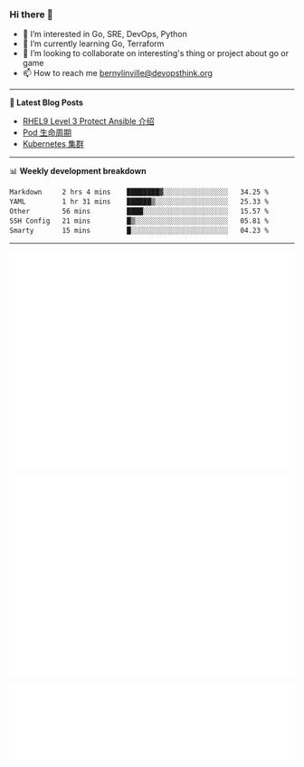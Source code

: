 ### Hi there 👋

- 👀 I’m interested in Go, SRE, DevOps, Python
- 🌱 I’m currently learning Go, Terraform
- 👯 I’m looking to collaborate on interesting's thing or project about go or game
- 📫 How to reach me bernylinville@devopsthink.org

-------

**📝 Latest Blog Posts**

<!-- BLOG-POST-LIST:START -->
- [RHEL9 Level 3 Protect Ansible 介绍](https://devopsthink.org/archives/rhel9-level3-protect-ansible-role)
- [Pod 生命周期](https://devopsthink.org/archives/pod-Lifecycle)
- [Kubernetes 集群](https://devopsthink.org/archives/kubernetes-cluster)
<!-- BLOG-POST-LIST:END -->

-------

📊 **Weekly development breakdown**
<!--START_SECTION:waka-->

```txt
Markdown     2 hrs 4 mins    ████████▓░░░░░░░░░░░░░░░░   34.25 %
YAML         1 hr 31 mins    ██████▒░░░░░░░░░░░░░░░░░░   25.33 %
Other        56 mins         ████░░░░░░░░░░░░░░░░░░░░░   15.57 %
SSH Config   21 mins         █▒░░░░░░░░░░░░░░░░░░░░░░░   05.81 %
Smarty       15 mins         █░░░░░░░░░░░░░░░░░░░░░░░░   04.23 %
```

<!--END_SECTION:waka-->

-------

![Metrics](/github-metrics.svg)

![isocalendar fullyear](/metrics.plugin.isocalendar.fullyear.svg)

![languages details](/metrics.plugin.languages.details.svg)
